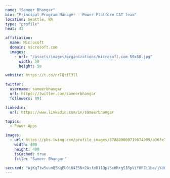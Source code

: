 ```yaml
---
name: "Sameer Bhangar"
bio: "Principal Program Manager - Power Platform CAT team"
location: Seattle, WA
type: "profile"
heat: 42

affiliation:
  name: Microsoft
  domain: microsoft.com
  images:
    - url: "/assets/images/organizations/microsoft.com-50x50.jpg"
      width: 50
      height: 50

website: https://t.co/nrTQtfl3ll

twitter:
  username: sameerbhangar
  url: https://twitter.com/sameerbhangar
  followers: 891

linkedin:
  url: https://www.linkedin.com/in/sameerbhangar

topics:
  - Power Apps

images:
  - url: https://pbs.twimg.com/profile_images/378800000719674009/a36fe7ddfab1778b76e5793772e43798_400x400.jpeg
    width: 400
    height: 400
    isCached: true
    title: "Sameer Bhangar"

secured: "WjKq7tw5uunQ5KqEU0iU4E5N+2AsfoD11QplSxHR+gS1RpViY0PZi1be/jYdHSh7x2GO+ri0Tww6tErbXM+iczYq+up8mjQHTTvhsgLvwCnYveam75f140OHcT6HjVfvtNusEVSD+FVK/aV+zkRu52peylVZUjzqq0xGqyDzUXm1lnEObkb9G8xW5Or7mHxq594KZfgZ1NtOHcmCf6nujQlLrDoLlI7qq8BhkgJufP0qKWULKx61C0tfzqGV6U4k6FfvKmj4s7iLLCdFnFECicCzDg+tFRTke5OabY4TLBp+r5S4RM1vuaLh0r8MrJtJh9QBi13j+piUUvd2k11nx1NvQAwKNiYAGYyf3J0sQS8X8W9Ad+QNk3xew/2QlH4LV2oD//mgYyHPdeOm/Z7mPg==;7bi2nQBxX+7wrm45fcwqGA=="
---
```


